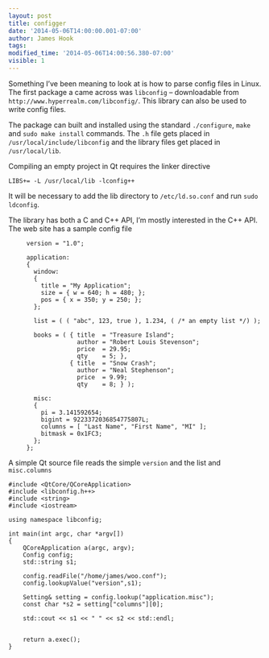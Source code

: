 ```yaml
---
layout: post
title: configger 
date: '2014-05-06T14:00:00.001-07:00'
author: James Hook
tags: 
modified_time: '2014-05-06T14:00:56.380-07:00'
visible: 1
---
```


Something I’ve been meaning to look at is how to parse config files in Linux. The first package a came across was ```libconfig``` – downloadable from ```http://www.hyperrealm.com/libconfig/```. This library can also be used to write config files.

The package can built and installed using the standard ```./configure```, ```make``` and ```sudo make install``` commands. The ```.h``` file gets placed in ```/usr/local/include/libconfig``` and the library files get placed in ```/usr/local/lib```. 

Compiling an empty project in Qt requires the linker directive 

```
LIBS+= -L /usr/local/lib -lconfig++
``` 
It will be necessary to add the lib directory to ```/etc/ld.so.conf``` and run ```sudo ldconfig```.

The library has both a C and C++ API, I’m mostly interested in the C++ API. The web site has a sample config file

```
     version = "1.0";
     
     application:
     {
       window:
       {
         title = "My Application";
         size = { w = 640; h = 480; };
         pos = { x = 350; y = 250; };
       };
     
       list = ( ( "abc", 123, true ), 1.234, ( /* an empty list */) );
     
       books = ( { title  = "Treasure Island";
                   author = "Robert Louis Stevenson";
                   price  = 29.95;
                   qty    = 5; },
                 { title  = "Snow Crash";
                   author = "Neal Stephenson";
                   price  = 9.99;
                   qty    = 8; } );
     
       misc:
       {
         pi = 3.141592654;
         bigint = 9223372036854775807L;
         columns = [ "Last Name", "First Name", "MI" ];
         bitmask = 0x1FC3;
       };
     };

```

A simple Qt source file reads the simple ```version``` and the list and ```misc.columns```

```
#include <QtCore/QCoreApplication>
#include <libconfig.h++>
#include <string>
#include <iostream>

using namespace libconfig;

int main(int argc, char *argv[])
{
    QCoreApplication a(argc, argv);
    Config config;
    std::string s1;

    config.readFile("/home/james/woo.conf");
    config.lookupValue("version",s1);

    Setting& setting = config.lookup("application.misc");
    const char *s2 = setting["columns"][0];

    std::cout << s1 << " " << s2 << std::endl;


    return a.exec();
}

```


